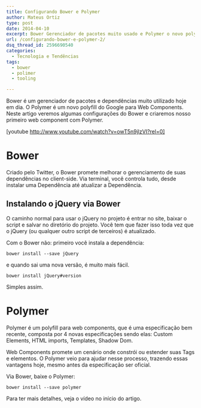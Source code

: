 ```yaml
---
title: Configurando Bower e Polymer
author: Mateus Ortiz
type: post
date: 2014-04-10
excerpt: Bower Gerenciador de pacotes muito usado e Polymer o novo polyfill do Google para Web Components.
url: /configurando-bower-e-polymer-2/
dsq_thread_id: 2596690540
categories:
  - Tecnologia e Tendências
tags:
  - bower
  - polimer
  - tooling

---
```

Bower é um gerenciador de pacotes e dependências muito utilizado hoje em dia. O Polymer é um novo polyfill do Google para Web Components. Neste artigo veremos algumas configurações do Bower e criaremos nosso primeiro web component com Polymer.

[youtube http://www.youtube.com/watch?v=owT5n9jlzVI?rel=0]

# Bower

Criado pelo Twitter, o Bower promete melhorar o gerenciamento de suas dependências no client-side. Via terminal, você controla tudo, desde instalar uma Dependência até atualizar a Dependência.

## Instalando o jQuery via Bower

O caminho normal para usar o jQuery no projeto é entrar no site, baixar o script e salvar no diretório do projeto. Você tem que fazer isso toda vez que o jQuery (ou qualquer outro script de terceiros) é atualizado.

Com o Bower não: primeiro você instala a dependência:

`bower install --save jQuery`

e quando sai uma nova versão, é muito mais fácil.

`bower install jQuery#version`

Simples assim.

# Polymer

Polymer é um polyfill para web components, que é uma especificação bem recente, composta por 4 novas especificações sendo elas: Custom Elements, HTML imports, Templates, Shadow Dom.
  
Web Components promete um cenário onde constrói ou estender suas Tags e elementos. O Polymer veio para ajudar nesse processo, trazendo essas vantagens hoje, mesmo antes da especificação ser oficial.

Via Bower, baixe o Polymer:

`bower install --save polymer`

Para ter mais detalhes, veja o vídeo no início do artigo.